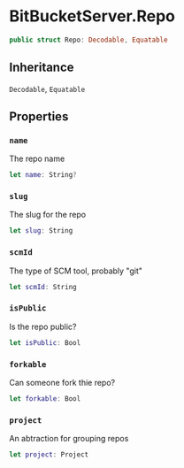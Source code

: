 # BitBucketServer.Repo

``` swift
public struct Repo: Decodable, Equatable
```

## Inheritance

`Decodable`, `Equatable`

## Properties

### `name`

The repo name

``` swift
let name: String?
```

### `slug`

The slug for the repo

``` swift
let slug: String
```

### `scmId`

The type of SCM tool, probably "git"

``` swift
let scmId: String
```

### `isPublic`

Is the repo public?

``` swift
let isPublic: Bool
```

### `forkable`

Can someone fork thie repo?

``` swift
let forkable: Bool
```

### `project`

An abtraction for grouping repos

``` swift
let project: Project
```
